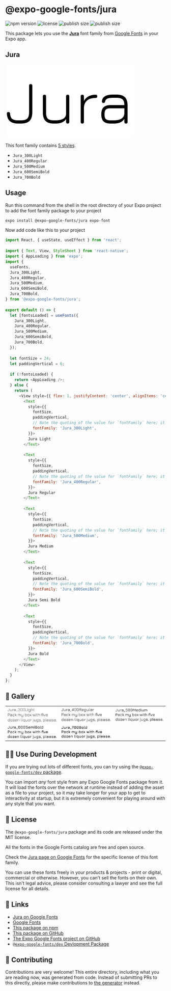 # @expo-google-fonts/jura

![npm version](https://flat.badgen.net/npm/v/@expo-google-fonts/jura)
![license](https://flat.badgen.net/github/license/expo/google-fonts)
![publish size](https://flat.badgen.net/packagephobia/install/@expo-google-fonts/jura)
![publish size](https://flat.badgen.net/packagephobia/publish/@expo-google-fonts/jura)

This package lets you use the [**Jura**](https://fonts.google.com/specimen/Jura) font family from [Google Fonts](https://fonts.google.com/) in your Expo app.

## Jura

![Jura](./font-family.png)

This font family contains [5 styles](#-gallery).

- `Jura_300Light`
- `Jura_400Regular`
- `Jura_500Medium`
- `Jura_600SemiBold`
- `Jura_700Bold`

## Usage

Run this command from the shell in the root directory of your Expo project to add the font family package to your project
```sh
expo install @expo-google-fonts/jura expo-font
```

Now add code like this to your project
```js
import React, { useState, useEffect } from 'react';

import { Text, View, StyleSheet } from 'react-native';
import { AppLoading } from 'expo';
import {
  useFonts,
  Jura_300Light,
  Jura_400Regular,
  Jura_500Medium,
  Jura_600SemiBold,
  Jura_700Bold,
} from '@expo-google-fonts/jura';

export default () => {
  let [fontsLoaded] = useFonts({
    Jura_300Light,
    Jura_400Regular,
    Jura_500Medium,
    Jura_600SemiBold,
    Jura_700Bold,
  });

  let fontSize = 24;
  let paddingVertical = 6;

  if (!fontsLoaded) {
    return <AppLoading />;
  } else {
    return (
      <View style={{ flex: 1, justifyContent: 'center', alignItems: 'center' }}>
        <Text
          style={{
            fontSize,
            paddingVertical,
            // Note the quoting of the value for `fontFamily` here; it expects a string!
            fontFamily: 'Jura_300Light',
          }}>
          Jura Light
        </Text>

        <Text
          style={{
            fontSize,
            paddingVertical,
            // Note the quoting of the value for `fontFamily` here; it expects a string!
            fontFamily: 'Jura_400Regular',
          }}>
          Jura Regular
        </Text>

        <Text
          style={{
            fontSize,
            paddingVertical,
            // Note the quoting of the value for `fontFamily` here; it expects a string!
            fontFamily: 'Jura_500Medium',
          }}>
          Jura Medium
        </Text>

        <Text
          style={{
            fontSize,
            paddingVertical,
            // Note the quoting of the value for `fontFamily` here; it expects a string!
            fontFamily: 'Jura_600SemiBold',
          }}>
          Jura Semi Bold
        </Text>

        <Text
          style={{
            fontSize,
            paddingVertical,
            // Note the quoting of the value for `fontFamily` here; it expects a string!
            fontFamily: 'Jura_700Bold',
          }}>
          Jura Bold
        </Text>
      </View>
    );
  }
};

```

## 🔡 Gallery


||||
|-|-|-|
|![Jura_300Light](./Jura_300Light.ttf.png)|![Jura_400Regular](./Jura_400Regular.ttf.png)|![Jura_500Medium](./Jura_500Medium.ttf.png)||
|![Jura_600SemiBold](./Jura_600SemiBold.ttf.png)|![Jura_700Bold](./Jura_700Bold.ttf.png)|||


## 👩‍💻 Use During Development

If you are trying out lots of different fonts, you can try using the [`@expo-google-fonts/dev` package](https://github.com/expo/google-fonts/tree/master/font-packages/dev#readme).

You can import *any* font style from any Expo Google Fonts package from it. It will load the fonts
over the network at runtime instead of adding the asset as a file to your project, so it may take longer
for your app to get to interactivity at startup, but it is extremely convenient
for playing around with any style that you want.

## 📖 License

The `@expo-google-fonts/jura` package and its code are released under the MIT license.

All the fonts in the Google Fonts catalog are free and open source.

Check the [Jura page on Google Fonts](https://fonts.google.com/specimen/Jura) for the specific license of this font family.

You can use these fonts freely in your products & projects - print or digital, commercial or otherwise. However, you can't sell the fonts on their own. This isn't legal advice, please consider consulting a lawyer and see the full license for all details.

## 🔗 Links

- [Jura on Google Fonts](https://fonts.google.com/specimen/Jura)
- [Google Fonts](https://fonts.google.com/)
- [This package on npm](https://www.npmjs.com/package/@expo-google-fonts/jura)
- [This package on GitHub](https://github.com/expo/google-fonts/tree/master/font-packages/jura)
- [The Expo Google Fonts project on GitHub](https://github.com/expo/google-fonts)
- [`@expo-google-fonts/dev` Devlopment Package](https://github.com/expo/google-fonts/tree/master/font-packages/dev)

## 🤝 Contributing

Contributions are very welcome! This entire directory, including what you are reading now, was generated from code. Instead of submitting PRs to this directly, please make contributions to [the generator](https://github.com/expo/google-fonts/tree/master/packages/generator) instead.
